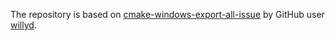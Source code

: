 The repository is based on [cmake-windows-export-all-issue](https://github.com/willyd/cmake-windows-export-all-issue) by GitHub user [willyd](https://github.com/willyd).